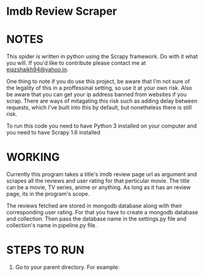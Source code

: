 # Imdb Review Scraper

# NOTES

This spider is written in python using the Scrapy framework. Do with it what you will. If you'd like to contribute please contact me at ejazshaikh94@yahoo.in.

One thing to note if you do use this project, be aware that I'm not sure of the legality of this in a proffessinal setting, so use it at your own risk. Also be aware that you can get your ip address banned from websites if you scrap. There are ways of mitagating this risk such as adding delay between requests, which I've built into this by default, but nonetheless there is still risk.

To run this code you need to have Python 3 installed on your computer and you need to have Scrapy 1.6 installed

# WORKING

Currently this program takes a title's imdb review page url as argument and scrapes all the reviews and user rating for that perticular movie. The title can be a movie, TV series, anime or anything. As long as it has an review page, its in the program's scope.

The reviews fetched are stored in mongodb database along with their corresponding user rating. For that you have to create a mongodb database and collection. Then pass the database name in the settings.py file and collection's name in pipeline.py file.

# STEPS TO RUN

1) Go to your parent directory. For example:
